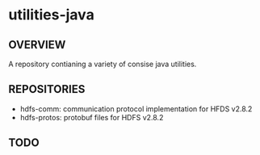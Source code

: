 # utilities-java
## OVERVIEW
A repository contianing a variety of consise java utilities.

## REPOSITORIES
- hdfs-comm: communication protocol implementation for HFDS v2.8.2
- hdfs-protos: protobuf files for HDFS v2.8.2

## TODO
